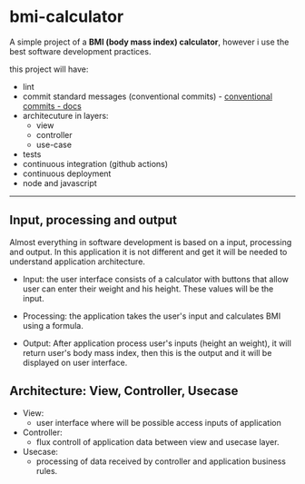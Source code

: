 # bmi-calculator
A simple project of a **BMI (body mass index) calculator**, however i use the best software development practices.

this project will have: 
  * lint
  * commit standard messages (conventional commits) - [conventional commits - docs](https://www.conventionalcommits.org/pt-br/v1.0.0/)
  * architecuture in layers:
      * view
      * controller
      * use-case
  * tests
  * continuous integration (github actions)
  * continuous deployment
  * node and javascript
  
  ---
  
## Input, processing and output
 Almost everything in software development is based on a input, processing and output. In this application it is not different and get it will be needed to understand application architecture. 
 
 * Input: the user interface consists of a calculator with buttons that allow user can enter their weight and his height. These values will be the input. 
 
 * Processing: the application takes the user's input and calculates BMI using a formula.
 
 * Output: After application process user's inputs (height an weight), it will return user's body mass index, then this is the output and it will be displayed on user interface.

## Architecture: View, Controller, Usecase
* View:
   * user interface where will be possible access inputs of application
* Controller:
    * flux controll of application data between view and usecase layer.
* Usecase:
    * processing of data received by controller and application business rules. 
